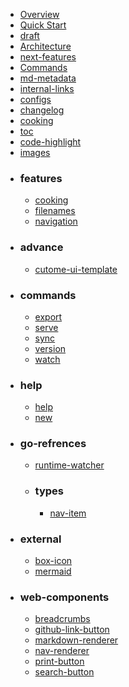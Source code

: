- [Overview](docs/overview.md)
- [Quick Start](docs/quick-start.md)
- [draft](docs/draft.md)
- [Architecture](docs/architecture.md)
- [next-features](docs/next-features.md)
- [Commands](docs/commands.md)
- [md-metadata](docs/md-metadata.md)
- [internal-links](docs/internal-links.md)
- [configs](docs/configs.md)
- [changelog](docs/changelog.md)
- [cooking](docs/cooking.md)
- [toc](docs/toc.md)
- [code-highlight](docs/code-highlight.md)
- [images](docs/images.md)
- ### features
  - [cooking](docs/features/cooking.md)
  - [filenames](docs/features/filenames.md)
  - [navigation](docs/features/navigation.md)
- ### advance
  - [cutome-ui-template](docs/advance/cutome-ui-template.md)
- ### commands
  - [export](docs/commands/export.md)
  - [serve](docs/commands/serve.md)
  - [sync](docs/commands/sync.md)
  - [version](docs/commands/version.md)
  - [watch](docs/commands/watch.md)
- ### help
  - [help](docs/help/help.md)
  - [new](docs/help/new.md)
- ### go-refrences
  - [runtime-watcher](docs/go-refrences/runtime-watcher.md)
  - ### types
    - [nav-item](docs/go-refrences/types/nav-item.md)
- ### external
  - [box-icon](docs/external/box-icon.md)
  - [mermaid](docs/external/mermaid.md)
- ### web-components
  - [breadcrumbs](docs/web-components/breadcrumbs.md)
  - [github-link-button](docs/web-components/github-link-button.md)
  - [markdown-renderer](docs/web-components/markdown-renderer.md)
  - [nav-renderer](docs/web-components/nav-renderer.md)
  - [print-button](docs/web-components/print-button.md)
  - [search-button](docs/web-components/search-button.md)
